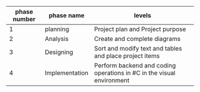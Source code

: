 phase number | phase name | levels
------------ | ------------- | -------------
1 | planning | Project plan and Project purpose 
2 | Analysis | Create and complete diagrams
3 | Designing | Sort and modify text and tables and place project items
4 | Implementation | Perform backend and coding operations in #C in the visual environment

